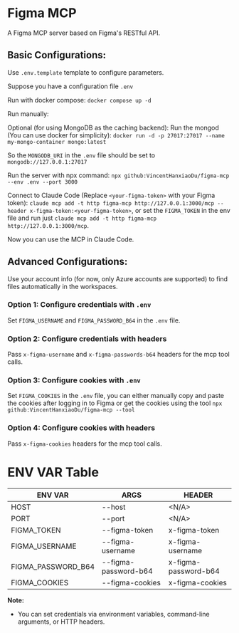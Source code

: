 # Figma MCP

A Figma MCP server based on Figma's RESTful API.

## Basic Configurations:
Use `.env.template` template to configure parameters.

Suppose you have a configuration file `.env`


Run with docker compose:
`docker compose up -d`

Run manually:

Optional (for using MongoDB as the caching backend): Run the mongod (You can use docker for simplicity):
`docker run -d -p 27017:27017 --name my-mongo-container mongo:latest`

So the `MONGODB_URI` in the `.env` file should be set to `mongodb://127.0.0.1:27017`

Run the server with npx command:
`npx github:VincentHanxiaoDu/figma-mcp --env .env --port 3000`

Connect to Claude Code (Replace `<your-figma-token>` with your Figma token):
`claude mcp add -t http figma-mcp http://127.0.0.1:3000/mcp --header x-figma-token:<your-figma-token>`, or set the `FIGMA_TOKEN` in the env file and run just `claude mcp add -t http figma-mcp http://127.0.0.1:3000/mcp`.

Now you can use the MCP in Claude Code.

## Advanced Configurations:
Use your account info (for now, only Azure accounts are supported) to find files automatically in the workspaces.

### Option 1: Configure credentials with `.env`
Set `FIGMA_USERNAME` and `FIGMA_PASSWORD_B64` in the `.env` file.

### Option 2: Configure credentials with headers
Pass `x-figma-username` and `x-figma-passwords-b64` headers for the mcp tool calls.

### Option 3: Configure cookies with `.env`
Set `FIGMA_COOKIES` in the `.env` file, you can either manually copy and paste the cookies after logging in to Figma or get the cookies using the tool `npx github:VincentHanxiaoDu/figma-mcp --tool `

### Option 4: Configure cookies with headers
Pass `x-figma-cookies` headers for the mcp tool calls.

# ENV VAR Table
| ENV VAR            | ARGS                    | HEADER                     |
|--------------------|-------------------------|----------------------------|
| HOST               | --host                  | <N/A>                      |
| PORT               | --port                  | <N/A>                      |
| FIGMA_TOKEN        | --figma-token           | x-figma-token              |
| FIGMA_USERNAME     | --figma-username        | x-figma-username           |
| FIGMA_PASSWORD_B64 | --figma-password-b64    | x-figma-password-b64       |
| FIGMA_COOKIES      | --figma-cookies         | x-figma-cookies            |

**Note:**  
- You can set credentials via environment variables, command-line arguments, or HTTP headers.  
